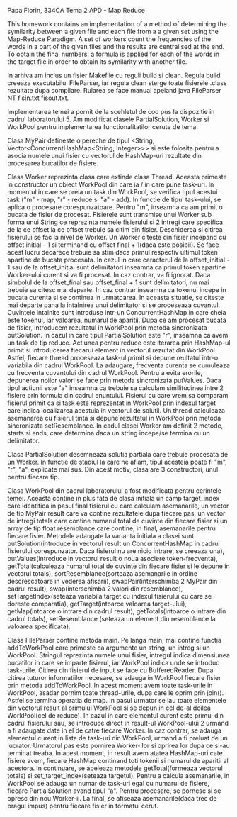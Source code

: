 Papa Florin, 334CA
Tema 2 APD - Map Reduce

This homework contains an implementation of a method of determining the 
symilarity between a given file and each file from a a given set using the 
Map-Reduce Paradigm. A set of workers count the frequencies of the words in a
part of the given files and the results are centralised at the end. To obtain
the final numbers, a formula is applied for each of the words in the target
file in order to obtain its symilarity with another file.


In arhiva am inclus un fisier Makefile cu reguli build si clean. Regula build 
creeaza executabilul FileParser, iar regula clean sterge toate fisierele .class
rezultate dupa compilare. Rularea se face manual apeland java FileParser NT 
fisin.txt fisout.txt.

Implementarea temei a pornit de la scehletul de cod pus la dispozitie in cadrul
laboratorului 5. Am modificat clasele PartialSolution, Worker si WorkPool
pentru implementarea functionalitatilor cerute de tema.

Clasa MyPair defineste o pereche de tipul <String, 
Vector<ConcurrentHashMap<String, Integer>>> si este folosita pentru a asocia 
numele unui fisier cu vectorul de HashMap-uri rezultate din procesarea 
bucatilor de fisiere.

Clasa Worker reprezinta clasa care extinde clasa Thread. Aceasta primeste in 
constructor un obiect WorkPool din care ia / in care pune task-uri. In momentul
in care se preia un task din WorkPool, se verifica tipul acestui task ("m" - 
map, "r" - reduce si "a" - add). In functie de tipul task-ului, se aplica o 
procesare corespunzatoare. Pentru "m", inseamna ca am primit o bucata de fisier
de procesat. Fisierele sunt transmise unui Worker sub forma unui String ce 
reprezinta numele fisierului si 2 intregi care specifica de la ce offset la ce
offset trebuie sa citim din fisier. Deschiderea si citirea fisierului se fac la
nivel de Worker. Un Worker citeste din fisier incepand cu offset initial - 1 si
terminand cu offset final + 1(daca este posibil). Se face acest lucru deoarece
trebuie sa stim daca primul respectiv ultimul token apartine de bucata 
procesata. In cazul in care caracterul de la offset_initial - 1 sau de la 
offset_initial sunt delimitatori inseamna ca primul token apartine Worker-ului 
curent si va fi procesat. In caz contrar, va fi ignorat. Daca simbolul de la 
offset_final sau offset_final + 1 sunt delimitatori, nu mai trebuie sa citesc 
mai departe. In caz contrar inseamna ca tokenul incepe in bucata curenta si 
se continua in urmatoarea. In aceasta situatie, se citeste mai departe pana la 
intalnirea unui delimitator si se proceseaza cuvantul. Cuvintele intalnite sunt
introduse intr-un ConcurrentHashMap in care cheia este tokenul, iar valoarea,
numarul de aparitii. Dupa ce am procesat bucata de fisier, introducem 
rezultatul in WorkPool prin metoda sincronizata putSolution.
In cazul in care tipul PartialSolution este "r", inseamna ca avem un task de 
tip reduce. Actiunea pentru reduce este iterarea prin HashMap-ul primit si 
introducerea fiecarui element in vectorul rezultat din WorkPool. Astfel, 
fiecare thread proceseaza task-ul primit si depune reultatul intr-o variabila
din cadrul WorkPool. La adaugare, frecventa curenta se cumuleaza cu frecventa
cuvantului din cadrul WorkPool. Pentru a evita erorile, depunerea noilor valori
se face prin metoda sincronizata putValues.
Daca tipul actiunii este "a" inseamna ca trebuie sa calculam similitudinea 
intre 2 fisiere prin formula din cadrul enuntului. Fisierul cu care vrem sa 
comparam fisierul primit ca si task este reprezentat in WorkPool prin indexul
target care indica localizarea acestuia in vectorul de solutii. Un thread
calculeaza asemanarea cu fisierul tinta si depune rezultatul in WorkPool prin
metoda sincronizata setResemblance.
In cadul clasei Worker am definit 2 metode, starts si ends, care determina daca
un string incepe/se termina cu un delimitator.

Clasa PartialSolution desemneaza solutia partiala care trebuie procesata de un 
Worker. In functie de stadiul la care ne aflam, tipul acesteia poate fi "m", 
"r", "a", explicate mai sus. Din acest motiv, clasa are 3 constructori, unul
pentru fiecare tip.

Clasa WorkPool din cadrul laboratorului a fost modificata pentru cerintele 
temei. Aceasta contine in plus fata de clasa initiala un camp target_index care
identifica in pasul final fisierul cu care calculam asemanarile, un vector de 
tip MyPair result care va contine rezultatele dupa fiecare pas, un vector de 
intregi totals care contine numarul total de cuvinte din fiecare fisier si un 
array de tip float resemblance care contine, in final, asemanarile pentru 
fiecare fisier. Metodele adaugate la varianta initiala a clasei sunt 
putSolution(introduce in vectorul result un ConcurrentHashMap in cadrul 
fisierului corespunzator. Daca fisierul nu are nicio intrare, se creeaza una),
putValues(introduce in vectorul result o noua asociere token-frecventa), 
getTotal(calculeaza numarul total de cuvinte din fiecare fisier si le depune 
in vectorul totals), sortResemblance(sorteaza asemanarile in ordine 
descrescatoare in vederea afisarii), swapPair(interschimba 2 MyPair din cadrul 
result), swap(interschimba 2 valori din resemblance), setTargetIndex(seteaza
variabila target cu indexul fisierului cu care se doreste comparatia), 
getTarget(intoarce valoarea target-ului), getMap(intoarce o intrare din cadrul
result), getTotals(intoarce o intrare din cadrul totals), setResemblance
(seteaza un element din resemblance la valoarea specificata).

Clasa FileParser contine metoda main. Pe langa main, mai contine functia 
addToWorkPool care primeste ca argumente un string, un intreg si un WorkPool.
Stringul reprezinta numele unui fisier, intregul indica dimensiunea bucatilor 
in care se imparte fisierul, iar WorkPool indica unde se introduc task-urile.
Citirea din fisierul de input se face cu BufferedReader. Dupa citirea tuturor
informatiilor necesare, se adauga in WorkPool fiecare fisier prin metoda
addToWorkPool. In acest moment avem toate task-urile in WorkPool, asadar pornim
toate thread-urile, dupa care le oprim prin join(). Astfel se termina operatia 
de map.
In pasul urmator se iau toate elementele din vectorul result al primului 
WorkPool si se depun in cel de-al doilea WorkPool(cel de reduce). In cazul in 
care elementul curent este primul din cadrul fisierului sau, se introduce 
direct in result-ul WorkPool-ului 2 urmand a fi adaugate date in el de catre
fiecare Worker. In caz contrar, se adauga elementul curent in lista de task-uri
din WorkPool, urmand a fi preluat de un lucrator. Urmatorul pas este pornirea
Worker-ilor si oprirea lor dupa ce si-au terminat treaba. In acest moment, in 
result avem atatea HashMap-uri cate fisiere avem, fiecare HashMap continand 
toti tokenii si numarul de aparitii al acestora. In continuare, se apeleaza 
metodele getTotal(formeaza vectorul totals) si set_target_index(seteaza 
targetul). Pentru a calcula asemanarile, in WorkPool se adauga un numar de 
task-uri egal cu numarul de fisiere, fiecare PartialSolution avand tipul "a".
Pentru procesare, se pornesc si se opresc din nou Worker-ii. La final, se 
afiseaza asemanarile(daca trec de pragul impus) pentru fiecare fisier in 
formatul cerut.